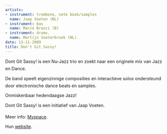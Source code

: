 ```yaml
---
artists:
- instrument: trombone, note book/samples
  name: Jaap Voeten (NL)
- instrument: bas
  name: Marco Brasci (B)
- instrument: drums.
  name: Martijn Soeterbroek (NL)
date: 13-11-2009
title: Don't Git Sassy!
---
```

Dont Git Sassy! is een Nu-Jazz trio en zoekt naar een originele mix van Jazz en Dance. 

De band speelt eigenzinnige composities en interactieve solos ondersteund door electronische 
dance beats en samples. 

Onmiskenbaar hedendaagse Jazz! 

Dont Git Sassy! is een initiatief van Jaap Voeten.

Meer info: [Myspace](http://profile.myspace.com/index.cfm?fuseaction=user.viewProfile&friendID=52188418). 

Hun [website](http://www.dontgitsassy.nl).